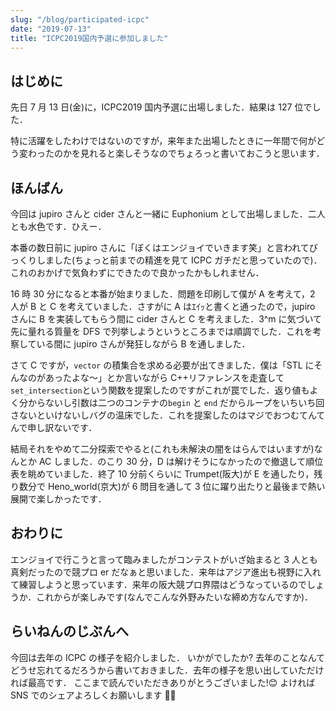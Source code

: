 ```yaml
---
slug: "/blog/participated-icpc"
date: "2019-07-13"
title: "ICPC2019国内予選に参加しました"
---
```


## はじめに

先日 7 月 13 日(金)に，ICPC2019 国内予選に出場しました．結果は 127 位でした．

特に活躍をしたわけではないのですが，来年また出場したときに一年間で何がどう変わったのかを見れると楽しそうなのでちょろっと書いておこうと思います．

## ほんばん

今回は jupiro さんと cider さんと一緒に Euphonium として出場しました．二人とも水色です．ひえー．

本番の数日前に jupiro さんに「ぼくはエンジョイでいきます笑」と言われてびっくりしました(ちょっと前までの精進を見て ICPC ガチだと思っていたので)．これのおかげで気負わずにできたので良かったかもしれません．

16 時 30 分になると本番が始まりました．問題を印刷して僕が A を考えて，2 人が B と C を考えていました．さすがに A はｴｲｯと書くと通ったので，jupiro さんに B を実装してもらう間に cider さんと C を考えました．3^m に気づいて先に量れる質量を DFS で列挙しようというところまでは順調でした．これを考察している間に jupiro さんが発狂しながら B を通しました．

さて C ですが，`vector` の積集合を求める必要が出てきました．僕は「STL にそんなのがあったよな～」とか言いながら C++リファレンスを走査して`set_intersection`という関数を提案したのですがこれが罠でした．返り値もよく分からないし引数は二つのコンテナの`begin` と `end` だからループをいちいち回さないといけないしバグの温床でした．これを提案したのはマジでおつむてんてんで申し訳ないです．

結局それをやめて二分探索でやると(これも未解決の闇をはらんではいますが)なんとか AC しました．のこり 30 分，D は解けそうになかったので撤退して順位表を眺めていました．終了 10 分前くらいに Trumpet(阪大)が E を通したり，残り数分で Heno_world(京大)が 6 問目を通して 3 位に躍り出たりと最後まで熱い展開で楽しかったです．

## おわりに

エンジョイで行こうと言って臨みましたがコンテストがいざ始まると 3 人とも真剣だったので競プロ er だなぁと思いました．来年はアジア進出も視野に入れて練習しようと思っています．来年の阪大競プロ界隈はどうなっているのでしょうか．これからが楽しみです(なんでこんな外野みたいな締め方なんですか)．

## らいねんのじぶんへ

今回は去年の ICPC の様子を紹介しました． いかがでしたか? 去年のことなんてどうせ忘れてるだろうから書いておきました．去年の様子を思い出していただければ最高です． ここまで読んでいただきありがとうございました!😊 よければ SNS でのシェアよろしくお願いします 🙇‍♀️
